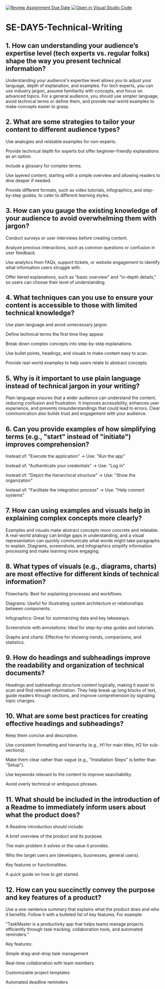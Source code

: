 [![Review Assignment Due Date](https://classroom.github.com/assets/deadline-readme-button-22041afd0340ce965d47ae6ef1cefeee28c7c493a6346c4f15d667ab976d596c.svg)](https://classroom.github.com/a/zsAR-pyY)
[![Open in Visual Studio Code](https://classroom.github.com/assets/open-in-vscode-2e0aaae1b6195c2367325f4f02e2d04e9abb55f0b24a779b69b11b9e10269abc.svg)](https://classroom.github.com/online_ide?assignment_repo_id=18965213&assignment_repo_type=AssignmentRepo)
# SE-DAY5-Technical-Writing
## 1. How can understanding your audience’s expertise level (tech experts vs. regular folks) shape the way you present technical information?
Understanding your audience's expertise level allows you to adjust your language, depth of explanation, and examples. For tech experts, you can use industry jargon, assume familiarity with concepts, and focus on advanced topics. For a general audience, you should use simpler language, avoid technical terms or define them, and provide real-world examples to make concepts easier to grasp.

## 2. What are some strategies to tailor your content to different audience types?
Use analogies and relatable examples for non-experts.

Provide technical depth for experts but offer beginner-friendly explanations as an option.

Include a glossary for complex terms.

Use layered content, starting with a simple overview and allowing readers to dive deeper if needed.

Provide different formats, such as video tutorials, infographics, and step-by-step guides, to cater to different learning styles.

## 3. How can you gauge the existing knowledge of your audience to avoid overwhelming them with jargon?
Conduct surveys or user interviews before creating content.

Analyze previous interactions, such as common questions or confusion in user feedback.

Use analytics from FAQs, support tickets, or website engagement to identify what information users struggle with.

Offer tiered explanations, such as "basic overview" and "in-depth details," so users can choose their level of understanding.

## 4. What techniques can you use to ensure your content is accessible to those with limited technical knowledge?
Use plain language and avoid unnecessary jargon.

Define technical terms the first time they appear.

Break down complex concepts into step-by-step explanations.

Use bullet points, headings, and visuals to make content easy to scan.

Provide real-world examples to help users relate to abstract concepts.

## 5. Why is it important to use plain language instead of technical jargon in your writing?
Plain language ensures that a wider audience can understand the content, reducing confusion and frustration. It improves accessibility, enhances user experience, and prevents misunderstandings that could lead to errors. Clear communication also builds trust and engagement with your audience.

## 6. Can you provide examples of how simplifying terms (e.g., "start" instead of "initiate") improves comprehension?
Instead of: "Execute the application" → Use: "Run the app"

Instead of: "Authenticate your credentials" → Use: "Log in"

Instead of: "Depict the hierarchical structure" → Use: "Show the organization"

Instead of: "Facilitate the integration process" → Use: "Help connect systems"

## 7. How can using examples and visuals help in explaining complex concepts more clearly?
Examples and visuals make abstract concepts more concrete and relatable. A real-world analogy can bridge gaps in understanding, and a visual representation can quickly communicate what words might take paragraphs to explain. Diagrams, screenshots, and infographics simplify information processing and make learning more engaging.

## 8. What types of visuals (e.g., diagrams, charts) are most effective for different kinds of technical information?
Flowcharts: Best for explaining processes and workflows.

Diagrams: Useful for illustrating system architecture or relationships between components.

Infographics: Great for summarizing data and key takeaways.

Screenshots with annotations: Ideal for step-by-step guides and tutorials.

Graphs and charts: Effective for showing trends, comparisons, and statistics.

## 9. How do headings and subheadings improve the readability and organization of technical documents?
Headings and subheadings structure content logically, making it easier to scan and find relevant information. They help break up long blocks of text, guide readers through sections, and improve comprehension by signaling topic changes.

## 10. What are some best practices for creating effective headings and subheadings?
Keep them concise and descriptive.

Use consistent formatting and hierarchy (e.g., H1 for main titles, H2 for sub-sections).

Make them clear rather than vague (e.g., "Installation Steps" is better than "Setup").

Use keywords relevant to the content to improve searchability.

Avoid overly technical or ambiguous phrases.

## 11. What should be included in the introduction of a Readme to immediately inform users about what the product does?
A Readme introduction should include:

A brief overview of the product and its purpose.

The main problem it solves or the value it provides.

Who the target users are (developers, businesses, general users).

Key features or functionalities.

A quick guide on how to get started.

## 12. How can you succinctly convey the purpose and key features of a product?
Use a one-sentence summary that explains what the product does and who it benefits. Follow it with a bulleted list of key features. For example:

"TaskMaster is a productivity app that helps teams manage projects efficiently through task tracking, collaboration tools, and automated reminders."

Key features:

Simple drag-and-drop task management

Real-time collaboration with team members

Customizable project templates

Automated deadline reminders

